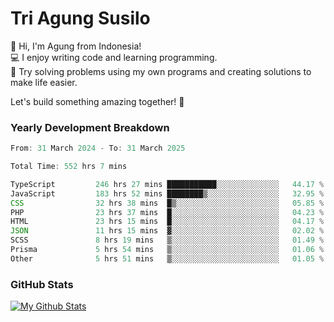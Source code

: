 # Tri Agung Susilo

👋 Hi, I'm Agung from Indonesia!<br>
💻 I enjoy writing code and learning programming.<br>
🧠 Try solving problems using my own programs and creating solutions to make life easier.

Let's build something amazing together! 🚀

### Yearly Development Breakdown

<!--START_SECTION:waka-->

```TypeScript JavaScript PHP
From: 31 March 2024 - To: 31 March 2025

Total Time: 552 hrs 7 mins

TypeScript         246 hrs 27 mins ███████████░░░░░░░░░░░░░░   44.17 %
JavaScript         183 hrs 52 mins ████████▒░░░░░░░░░░░░░░░░   32.95 %
CSS                32 hrs 38 mins  █▒░░░░░░░░░░░░░░░░░░░░░░░   05.85 %
PHP                23 hrs 37 mins  █░░░░░░░░░░░░░░░░░░░░░░░░   04.23 %
HTML               23 hrs 15 mins  █░░░░░░░░░░░░░░░░░░░░░░░░   04.17 %
JSON               11 hrs 15 mins  ▓░░░░░░░░░░░░░░░░░░░░░░░░   02.02 %
SCSS               8 hrs 19 mins   ▒░░░░░░░░░░░░░░░░░░░░░░░░   01.49 %
Prisma             5 hrs 54 mins   ▒░░░░░░░░░░░░░░░░░░░░░░░░   01.06 %
Other              5 hrs 51 mins   ▒░░░░░░░░░░░░░░░░░░░░░░░░   01.05 %
```

<!--END_SECTION:waka-->

### GitHub Stats

[![My Github Stats](https://github-readme-stats.vercel.app/api?username=triagung128&show_icons=true&hide=contribs,issues&count_private=true&theme=tokyonight)](https://github.com/triagung128)

<!-- [![Top Langs](https://github-readme-stats.vercel.app/api/top-langs/?username=triagung128&layout=compact)](https://github.com/triagung128) -->
